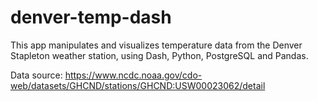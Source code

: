 # denver-temp-dash

This app manipulates and visualizes temperature data from the Denver Stapleton weather station, using Dash, Python, PostgreSQL
and Pandas.

Data source: https://www.ncdc.noaa.gov/cdo-web/datasets/GHCND/stations/GHCND:USW00023062/detail

